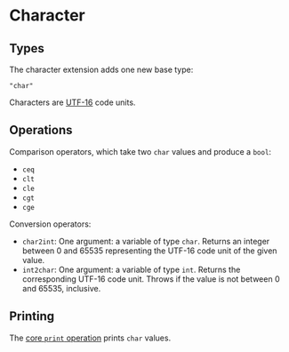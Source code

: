 Character
=========

Types
-----

The character extension adds one new base type:

    "char"

Characters are [UTF-16][] code units.


[UTF-16]: https://en.wikipedia.org/wiki/UTF-16

Operations
----------

Comparison operators, which take two `char` values and produce a `bool`:

- `ceq`
- `clt`
- `cle`
- `cgt`
- `cge`

Conversion operators:

- `char2int`: One argument: a variable of type `char`. Returns an integer between 0 and 65535 representing the UTF-16 code unit of the given value.
- `int2char`: One argument: a variable of type `int`. Returns the corresponding UTF-16 code unit. Throws if the value is not between 0 and 65535, inclusive.

Printing
--------

The [core `print` operation](./core.md#miscellaneous) prints `char` values.
